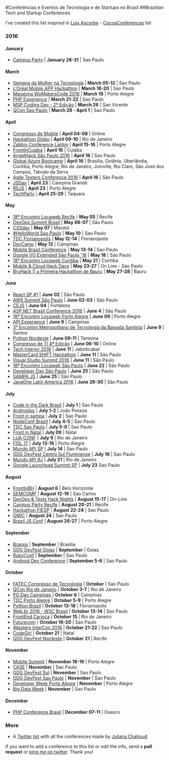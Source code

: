 ﻿#Conferências e Eventos de Tecnologia e de Startups no Brasil
##Brazilian Tech and Startup Conferences

I’ve created this list inspired in [Luis Ascorbe](https://twitter.com/lascorbe) - [CocoaConferences](https://github.com/Lascorbe/CocoaConferences) list

### 2016

#### January

* [Campus Party](http://brasil.campus-party.org/) | **January 26-31** | Sao Paulo

#### March

* [Semana da Mulher na Tecnologia](http://semanadamulhernatecnologia.com.br/) | **March 05-12** | Sao Paulo
* [L'Oréal Mobile APP Hackathon](http://www.beautyhack.com.br) | **March 18-20** | Sao Paulo
* [Maratona WoMakersCode 2016](http://www.eventick.com.br/maratona-wmc16) | **March 19** | Porto Alegre
* [PHP Experience](http://phpexperience.imasters.com.br) | **March 21-22** | Sao Paulo
* [MSP Coding Day - 2º Edição](https://www.eventbrite.com.br/e/msp-coding-day-2o-edicao-tickets-23619938873) | **March 26** | Sao Vicente
* [QCon Sao Paulo](http://qconsp.com/) | **March 28 - April 1** | Sao Paulo

#### April

* [Congresso de Mobile](http://congressodemobile.com.br) | **April 04-08** | Online
* [Hackathon Globo](http://hackathonglobo.com) | **April 09-10** | Rio de Janeiro
* [Zabbix Conference LatAm](http://www.zabbix.com/conference_latam_2016.php) | **April 15-16** | Porto Alegre
* [FrontInCuiabá](http://frontincuiaba.com.br/) | **April 16** | Cuiaba
* [AngelHack São Paulo 2016](https://www.eventbrite.com/e/angelhack-sao-paulo-2016-tickets-22430203342) | **April 16** | Sao Paulo
* [Global Azure Bootcamp](http://global.azurebootcamp.net) | **April 16** |  Brasília, Goiânia, Uberlândia, Curitiba, Porto Alegre, Rio de Janeiro, Joinville, Rio Claro, São José dos Campos, Taboão da Serra
* [Agile Testers Conference 2016](http://conferencia.agiletesters.com.br/) | **April 16** |  São Paulo
* [JSDay](http://jsday.com.br/) | **April 23** | Campina Grande
* [RSJS](http://rsjs.org/2016/) | **April 23** | Porto Alegre
* [TechParty](http://techparty.faccat.br/) | **April 25-29** | Taquara


#### May

* [18º Encontro Locaweb Recife](http://eventos.locaweb.com.br/18o-encontro-locaweb-recife/) | **May 05** | Recife
* [DevOps Summit Brasil](http://www.devopssummitbrasil.com/) | **May 06-07** | São Paulo
* [CSSday](http://cssday.com.br/) | **May 07** | Maceió
* [#HelloWorld Sao Paulo](https://helloworldsaopaulo.splashthat.com/) | **May 10** | Sao Paulo
* [TDC Florianopolis](http://www.thedevelopersconference.com.br/) | **May 12-14** | Florianopolis
* [DevCamp](http://www.devcamp.com.br/) | **May 13** | Campinas
* [Mobile Brazil Conference](http://mobilebrazilconference.com.br/) | **May 13-14** | Sao Paulo
* [Google I/O Extended São Paulo '16](https://events.withgoogle.com/google-io-extended-sao-paulo-16/) | **May 18** | Sao Paulo
* [18º Encontro Locaweb Curitiba](http://eventos.locaweb.com.br/18o-encontro-locaweb-curitiba/) | **May 21** | Curitiba
* [Mobile & Cloud Hack Days](http://mobilecloud.azurewebsites.net/) | **May 23-27** | On Line - Sao Paulo
* [BruHack || a Primeira Hackathon de Bauru](http://www.bruhack.com) | **May 27-28** | Bauru

#### June

* [React SP #1](http://www.meetup.com/pt-BR/ReactJS-SP/events/231394695/) | **June 02** | São Paulo
* [AWS Summit São Paulo](https://aws.amazon.com/pt/summits/sao-paulo/) | **June 02-03** | São Paulo
* [CEJS](http://www.cejs.com.br/) | **June 04** | Fortaleza
* [ASP.NET Brasil Conference 2016](http://www.aspnetbr.com/) | **June 4** | São Paulo
* [18º Encontro Locaweb Porto Alegre](http://eventos.locaweb.com.br/18o-encontro-locaweb-porto-alegre/) | **June 09** | Porto Alegre
* [API Experience](http://www.apiexperience.com.br/) | **June 9** | Campinas
* [3° Encontro Metropolitano de Tecnologia da Baixada Santista](https://doity.com.br/3emtbs) | **June 9** | Santos
* [Python Nordeste](http://2016.pythonnordeste.org/) | **June 09-11** | Teresina
* [Congresso de TI 4ª Edição](http://congressodeti.com.br/) | **June 06-10** | Online
* [Tech Interior 2016](http://techinterior.com.br/) | **June 11** | Jaboticabal
* [MasterCard SHIFT Hackathon](http://www.mastercardshift.com/) | **June 11** | São Paulo
* [Visual Studio Summit 2016](http://www.visualstudiosummit.com.br/) | **June 11** | São Paulo
* [18º Encontro Locaweb São Paulo](http://eventos.locaweb.com.br/18o-encontro-locaweb-sao-paulo/) | **June 22** | São Paulo
* [Developer Day São Paulo](http://womakerscode.org/developer-day-sao-paulo.html) | **June 25** | São Paulo
* [SAMPA JS](http://sampajs.site/) | **June 25** | São Paulo
* [JavaOne Latin America 2016](https://www.oracle.com/br/javaone/index.html) | **June 28-30** | São Paulo

#### July
* [Code in the Dark Brasil](http://www.codeinthedark.com.br/) | **July 1** | Sao Paulo
* [Androidos](http://www.androidosday.com/) | **July 1-2** | João Pessoa
* [Front in sampa](http://frontinsampa.com.br/) | **July 2** | Sao Paulo
* [NodeConf Brazil](http://brazil.nodeconf.com/) | **July 4-5** | Sao Paulo
* [TDC Sao Paulo](http://www.thedevelopersconference.com.br/) | **July 5-9** | Sao Paulo
* [Front in Natal](http://www.eventick.com.br/frontinnatal) | **July 09** | Natal
* [LUA CONF](http://luaconf.com/) | **July 9** | Rio de Janeiro
* [FISL 17](http://softwarelivre.org/fisl17) | **July 13-16** | Porto Alegre
* [Mundo API SP](http://www.mundoapi.net/) | **July 14** | Sao Paulo
* [GDG DevFest Centro Sul Fluminense](http://www.eventick.com.br/gdg-devfest-centro-sul-flumine) | **July 16** | Sao Paulo
* [Mundo API RJ](http://www.mundoapi.net/) | **July 21** | Rio de Janeiro
* [Google Launchpad Summit SP](https://events.withgoogle.com/google-launchpad-summit-sao-paulo-23-de-julho/) | **July 23** Sao Paulo


#### August
* [FrontInBH](http://frontinbh.com.br/) | **August 6** | Belo Horizonte
* [SEMCOMP](https://semcomp.icmc.usp.br) | **August 12-19** | Sao Carlos
* [DevOps & Tests Hack Nights](http://devopstestshacknights.azurewebsites.net/) | **August 15-17** | On-Line
* [Campus Party Recife](http://recife.campus-party.org) | **August 20-21** | Recife
* [Hackathon FIESP](http://hotsite.fiesp.com.br/hackathon/) | **August 22-24** | Sao Paulo
* [GMIC](http://saopaulo.thegmic.com/) | **August 24** | Sao Paulo
* [Brazil JS Conf](http://braziljs.com.br/) | **August 26-27** | Porto Alegre

#### September

* [Brapps](http://brappsbrasil.com/) | **September** | Brasilia
* [GDG DevFest Goias](http://devfestgoias.com.br/) | **September** | Goias
* [RubyConf](http://www.rubyconf.com.br/) | **September** | Sao Paulo
* [Android Dev Conference](http://androidconference.imasters.com.br) | **September 5-6** | Sao Paulo

#### October

* [FATEC Congresso de Tecnologia](http://congresso.fatecsp.br/) | **October** | Sao Paulo
* [QCon Rio de Janeiro](http://qconrio.com/) | **October 3-7** | Rio de Janeiro
* [PG Day Campinas](http://pgdaycampinas.com.br/) | **October 6** | Campinas
* [TDC Porto Alegre](http://www.thedevelopersconference.com.br/) | **October 5-9** | Porto Alegre
* [Python Brazil](http://2016.pythonbrasil.org.br/) | **October 13-18** | Florianopolis
* [Web.br 2016 - W3C Brasil](http://conferenciaweb.w3c.br/) | **October 13-14** | Sao Paulo
* [FrontEnd Carioca](http://frontendcarioca.com.br/) | **October 15** | Rio de Janeiro
* [Futurecom](http://en.futurecom.com.br/) | **October 16-20** | Sao Paulo
* [iMasters InterCon 2016](http://intercon.imasters.com.br) | **October 21-22** | Sao Paulo
* [CodeGirl](http://euvou.codegirl.com.br/) | **October 21** | Natal
* [GDG DevFest Nordeste](https://2015.devfestne.com.br/) | **October 21** | Recife

#### November

* [Mobile Summit](http://www.msummit.com.br/) | **November 18-19** | Porto Alegre
* [CASE](http://www.case2015.com.br/) | **November** | Sao Paulo
* [GDG DevFest Sul](http://devfestsul.com.br/) | **November** | Sao Paulo
* [GDG DevFest Sao Paulo](http://sp.devfest.com.br/) | **November** | Sao Paulo
* [Developer Week Porto Alegre](http://developerweek.imasters.com.br/porto-alegre/) | **November** | Porto Alegre
* [Big Data Week](http://bigdataweek.com.br/) | **November** | Sao Paulo

#### December

* [PHP Conference Brasil](http://phpconference.com.br) | **December 07-11** | Osasco


### More
* A [Twitter list](https://twitter.com/jchahoud/lists/brconferences) with all the conferences made by [Juliana Chahoud](https://twitter.com/jchahoud)

If you want to add a conference to this list or edit the info, send a **pull request** or [ping me on twitter](https://twitter.com/jchahoud). Thank you!
